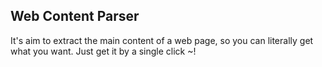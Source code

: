 ## Web Content Parser

It's aim to extract the main content of a web page, so you can literally get what you want.
Just get it by a single click ~!
